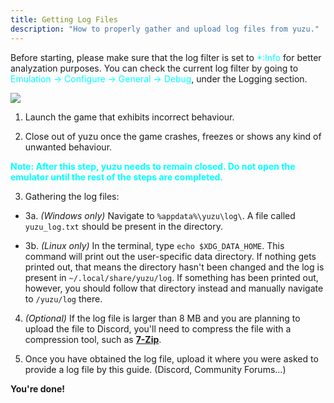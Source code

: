 ```yaml
---
title: Getting Log Files
description: "How to properly gather and upload log files from yuzu."
---
```


<article class="message has-text-weight-semibold">
    <div class="message-body">
        <p>Before starting, please make sure that the log filter is set to <span style="color:cyan">*:Info</span> for better analyzation purposes. You can check the current log filter by going to <span style="color:cyan">Emulation -> Configure -> General -> Debug</span>, under the Logging section.</p>
        <img src="https://i.imgur.com/9fLfykf.png"></img>
    </div>
</article>

1. Launch the game that exhibits incorrect behaviour.

2. Close out of yuzu once the game crashes, freezes or shows any kind of unwanted behaviour.
<p style="color:cyan"><b>Note: After this step, yuzu needs to remain closed. Do not open the emulator until the rest of the steps are completed.</b></p>

3. Gathering the log files:
 - 3a. *(Windows only)* Navigate to `%appdata%\yuzu\log\`. A file called `yuzu_log.txt` should be present in the directory.

 - 3b. *(Linux only)* In the terminal, type `echo $XDG_DATA_HOME`. This command will print out the user-specific data directory. If nothing gets printed out, that means the directory hasn't been changed and the log is present in `~/.local/share/yuzu/log`. If something has been printed out, however, you should follow that directory instead and manually navigate to `/yuzu/log` there.

4. *(Optional)* If the log file is larger than 8 MB and you are planning to upload the file to Discord, you'll need to compress the file with a compression tool, such as [**7-Zip**](https://www.7-zip.org/).

5. Once you have obtained the log file, upload it where you were asked to provide a log file by this guide. (Discord, Community Forums...)

**You're done!**
